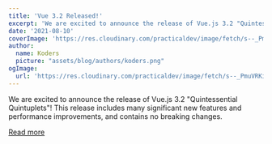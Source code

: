 ```yaml
---
title: 'Vue 3.2 Released!'
excerpt: 'We are excited to announce the release of Vue.js 3.2 "Quintessential Quintuplets"! This release includes many significant new features and performance improvements, and contains no breaking changes.'
date: '2021-08-10'
coverImage: 'https://res.cloudinary.com/practicaldev/image/fetch/s--_PmuVRKi--/c_imagga_scale,f_auto,fl_progressive,h_420,q_auto,w_1000/https://dev-to-uploads.s3.amazonaws.com/uploads/articles/odisyn3acqovrzdd06rs.png'
author:
  name: Koders
  picture: "assets/blog/authors/koders.png"
ogImage:
  url: 'https://res.cloudinary.com/practicaldev/image/fetch/s--_PmuVRKi--/c_imagga_scale,f_auto,fl_progressive,h_420,q_auto,w_1000/https://dev-to-uploads.s3.amazonaws.com/uploads/articles/odisyn3acqovrzdd06rs.png'
---
```


We are excited to announce the release of Vue.js 3.2 "Quintessential Quintuplets"! This release includes many significant new features and performance improvements, and contains no breaking changes.

[Read more](https://dev.to/web2033/vue-3-2-released-1n8b)
